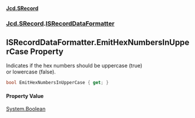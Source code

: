 #### [Jcd.SRecord](index.md 'index')
### [Jcd.SRecord](Jcd.SRecord.md 'Jcd.SRecord').[ISRecordDataFormatter](Jcd.SRecord.ISRecordDataFormatter.md 'Jcd.SRecord.ISRecordDataFormatter')

## ISRecordDataFormatter.EmitHexNumbersInUpperCase Property

Indicates if the hex numbers should be uppercase (true)  
or lowercase (false).

```csharp
bool EmitHexNumbersInUpperCase { get; }
```

#### Property Value
[System.Boolean](https://docs.microsoft.com/en-us/dotnet/api/System.Boolean 'System.Boolean')